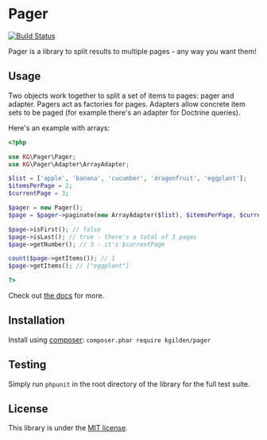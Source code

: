 Pager
=====

[![Build Status](https://img.shields.io/travis/kgilden/pager/master.svg?style=flat)](https://travis-ci.org/kgilden/pager)

Pager is a library to split results to multiple pages - any way you want them!

Usage
-----

Two objects work together to split a set of items to pages: pager and adapter.
Pagers act as factories for pages. Adapters allow concrete item sets to be
paged (for example there's an adapter for Doctrine queries).

Here's an example with arrays:

```php
<?php

use KG\Pager\Pager;
use KG\Pager\Adapter\ArrayAdapter;

$list = ['apple', 'banana', 'cucumber', 'dragonfruit', 'eggplant'];
$itemsPerPage = 2;
$currentPage = 3;

$pager = new Pager();
$page = $pager->paginate(new ArrayAdapter($list), $itemsPerPage, $currentPage);

$page->isFirst(); // false
$page->isLast(); // true - there's a total of 3 pages
$page->getNumber(); // 3 - it's $currentPage

count($page->getItems()); // 1
$page->getItems(); // ["eggplant"]

?>
```

Check out [the docs](doc/index.md) for more.

Installation
------------

Install using [composer](https://getcomposer.org/download/): `composer.phar require kgilden/pager`

Testing
-------

Simply run `phpunit` in the root directory of the library for the full
test suite.

License
-------

This library is under the [MIT license](LICENSE).
